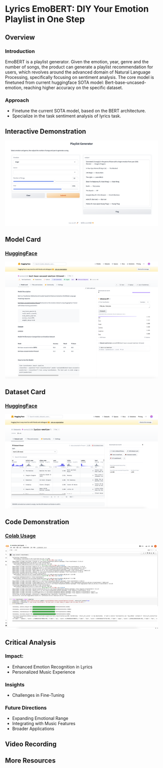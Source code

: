# Lyrics EmoBERT: DIY Your Emotion Playlist in One Step

## Overview

### Introduction
EmoBERT is a playlist generator. Given the emotion, year, genre and the number of songs, the product can generate a playlist recommendation for users, which revolves around the advanced domain of Natural Language Processing, specifically focusing on sentiment analysis. The core model is finetuned from current huggingface SOTA model: Bert-base-uncased-emotion, reaching higher accuracy on the specific dataset.

### Approach
* Finetune the current SOTA model, based on the BERT architecture.
* Specialize in the task sentiment analysis of lyrics task.

## Interactive Demonstration

![image text](https://github.com/SoniaWang121/lyrics-emo-bert/blob/Kun-Peng/images/demostration.png)

## Model Card
### [HuggingFace](https://huggingface.co/sonia12138/bert-base-uncased-emotion-fituned/tree/main)
![image text](https://github.com/SoniaWang121/lyrics-emo-bert/blob/Kun-Peng/images/model_card.png)

## Dataset Card
### [HuggingFace](https://huggingface.co/datasets/sonia12138/lyrics-emotion)
![image text](https://github.com/SoniaWang121/lyrics-emo-bert/blob/Kun-Peng/images/dataset.png)

## Code Demonstration
### [Colab Usage](https://colab.research.google.com/drive/1y2i56MLstUYJ5W02pwD0UJlDHjQCuC3r?usp=sharing)
![image text](https://github.com/SoniaWang121/lyrics-emo-bert/blob/Kun-Peng/images/colab.png)

## Critical Analysis
### Impact:
* Enhanced Emotion Recognition in Lyrics
* Personalized Music Experience
  
### Insights
* Challenges in Fine-Tuning
### Future Directions
* Expanding Emotional Range
* Integrating with Music Features
* Broader Applications

## Video Recording

## More Resources

